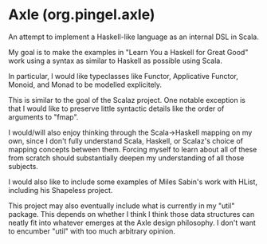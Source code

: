 
Axle (org.pingel.axle)
======================

An attempt to implement a Haskell-like language as an internal DSL in Scala.

My goal is to make the examples in "Learn You a Haskell for Great Good" work
using a syntax as similar to Haskell as possible using Scala.

In particular, I would like typeclasses like Functor, Applicative Functor,
Monoid, and Monad to be modelled explicitely.

This is similar to the goal of the Scalaz project.
One notable exception is that I would like to preserve little syntactic details
like the order of arguments to "fmap".

I would/will also enjoy thinking through the Scala->Haskell mapping on my own,
since I don't fully understand Scala, Haskell, or Scalaz's choice of mapping
concepts between them.
Forcing myself to learn about all of these from scratch should substantially
deepen my understanding of all those subjects.

I would also like to include some examples of Miles Sabin's work with HList,
including his Shapeless project.

This project may also eventually include what is currently in my "util" package.
This depends on whether I think I think those data structures can neatly
fit into whatever emerges at the Axle design philosophy.
I don't want to encumber "util" with too much arbitrary opinion.
